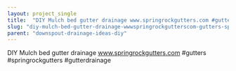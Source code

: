 ```yaml
---
layout: project_single
title:  "DIY Mulch bed gutter drainage www.springrockgutters.com #gutters #springrockgutters #gutterdrainage"
slug: "diy-mulch-bed-gutter-drainage-wwwspringrockgutterscom-gutters-springrockgutters-gutterdrainage"
parent: "downspout-drainage-ideas-diy"
---
```

DIY Mulch bed gutter drainage www.springrockgutters.com #gutters #springrockgutters #gutterdrainage